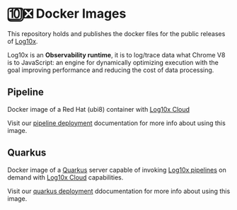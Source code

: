 # 🔟❎ Docker Images

This repository holds and publishes the docker files for the public releases of [Log10x](http://doc.log10x.com).

Log10x is an **Observability runtime**, it is to log/trace data what Chrome V8 is to JavaScript:
an engine for dynamically optimizing execution with the goal improving performance and reducing the cost of data processing.

## Pipeline

Docker image of a Red Hat (ubi8) container with [Log10x Cloud](http://doc.log10x.com/home/install/#cloud)

Visit our [pipeline deployment](http://doc.log10x.com/home/install/docker/#log10x-pipeline) documentation for more info about using this image.

## Quarkus

Docker image of a [Quarkus](https://quarkus.io/) server capable of invoking [Log10x pipelines](http://doc.log10x.com/home/pipeline/) on demand with [Log10x Cloud](http://doc.log10x.com/home/install/#cloud) capabilities.

Visit our [quarkus deployment](http://doc.log10x.com/home/install/docker/#log10x-quarkus-server) ddocumentation for more info about using this image.
